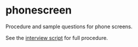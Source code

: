# phonescreen
Procedure and sample questions for phone screens.

See the [interview script](https://docs.google.com/a/makersquare.com/document/d/1RnuPkPi0xQidUsoKT2QtayUZIEAMJ_cOXCmof-4bw-Y/edit?usp=sharing) for full procedure.
